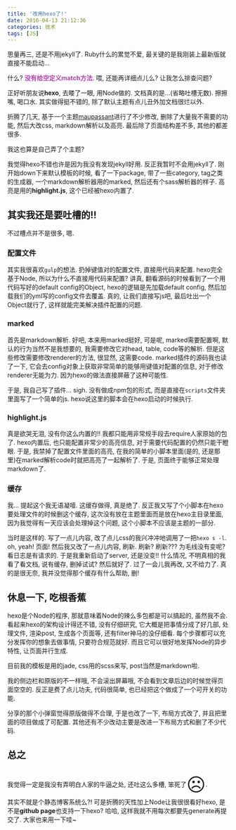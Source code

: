 ```yaml
---
title: '改用hexo了!'
date: 2016-04-13 21:12:36
categories: 技术
tags: [JS]
---
```


思量再三, 还是不用jekyll了. Ruby什么的累觉不爱, 最关键的是我刚装上最新版就直接不能启动... 

什么? <span style="color:rgb(179,62,170)">**没有给空定义match方法**</span>. 喂, 还能再详细点儿么? 让我怎么排查问题?

正好听朋友说**hexo**, 去䁖了一眼, 用Node做的. 文档真的是...(省略吐槽无数). 擦擦嘴, 喝口水. 其实做得挺不错的, 除了默认主题有点儿丑外加文档很烂以外. 

<!-- more -->

折腾了几天, 基于一个主题[maupassant](https://github.com/pagecho/maupassant)进行了不少修改, 删除了大量我不需要的功能, 然后大改css, markdown解析以及高亮. 最后除了页面结构差不多, 其他的都差很多.

我这也算是自己弄了个主题? 

我觉得hexo不错也许是因为我没有发现jekyll好用. 反正我暂时不会用jekyll了. 刚开始down下来默认模板的时候, 看了一下package, 带了一些category, tag之类的生成器, 一个markdown解析器用的marked, 然后还有个sass解析器的样子. 高亮是用的**highlight.js**, 这个已经被hexo内置了.

## 其实我还是要吐槽的!!
不过槽点并不是很多, 嗯.

### 配置文件
其实我很喜欢`gulp`的想法. 扔掉键值对的配置文件, 直接用代码来配置. hexo完全基于Node, 所以为什么不直接用代码来配置? 讲真, 翻看源码的时候看到了一个用代码写好的default config的Object, hexo的逻辑是先加载default config, 然后加载我们的yml写的config文件去覆盖. 真的, 让我们直接写js吧, 最后吐出一个Object就行了, 这样就能完美解决插件配置的问题.


### marked
首先是markdown解析. 好吧, 本来用marked挺好, 可是呢, marked需要配置啊, 默认的行为当然不是我想要的, 我需要修改它对head, table, code等的解析. 但是这些修改需要修改renderer的方法, 很显然, 这需要code. marked插件的源码我也读了一下, 它会去config对象上获取非常简单的能够用键值对配置的信息, 对于修改renderer无能为力. 因为hexo的做法直接屏蔽了这种可能性.

于是, 我自己写了插件... sigh. 没有做成npm包的形式, 而是直接在`scripts`文件夹里面写了一个简单的js. hexo说这里的脚本会在hexo启动的时候执行.

### highlight.js
真是欲哭无泪, 没有你这么内置的!! 我都只能用非常规手段去require人家原始的包了. hexo内置后, 也只能配置非常少的高亮信息, 对于需要代码配置的仍然只能干瞪眼. 于是, 我禁掉了配置文件里面的高亮, 在我的简单的小脚本里面(是的, 还是那里)在marked解析code时就把高亮了一起解析了. 于是, 页面终于能够正常处理markdown了.

### 缓存
我... 提起这个我无语凝噎. 这缓存做得, 真是绝了. 反正我又写了个小脚本在hexo要处理文件的时候删这个缓存, 这次没有放在主题里面而是放在hexo主目录里面, 因为我觉得有一天应该会处理掉这个问题, 这个小脚本不应该是主题的一部分.

当时是这样的. 写了一点儿内容, 改了点儿css的我兴冲冲地调用了一把`hexo s -l`. oh, yeah! 页面! 然后我又改了一点儿内容, 刷新. 刷新? 刷新??? 为毛线没有变呢? 看日志是有请求的. 于是我重新启动了server, 还是没变!! 什么情况, 不明真相的我看了看文档, 说有缓存, 删掉试试? 然后就好了. 过了一会儿我再改, 又不给力了. 真的是很无奈, 我并没觉得那个缓存有什么帮助, 删! 


## 休息一下, 吃根香蕉

hexo是个Node的程序, 那就意味着Node的辣么多包都是可以搞起的, 虽然我不会. 看起来hexo的架构设计得还不错, 没有仔细研究, 它大概是把事情分成了好几部, 处理文件, 渲染post, 生成各个页面等, 还有filter神马的没仔细看. 每个步骤都可以充分发挥你的想象去做事情, 只要符合规范就好. 而且它可以很好地发挥Node的异步特性, 让页面并行生成.

目前我的模板是用的jade, css用的scss来写, post当然是markdown啦.

我的侧边栏和原版的不一样哦, 不会滚出屏幕哦, 不会看到文章后边的时候觉得页面空空的. 反正是费了点儿功夫, 代码很简单, 也已经把这个做成了一个可开关的功能.

分享的那个小弹窗觉得原版做得不合理, 于是也改了一下, 布局方式改了, 并且把里面的项目做成了可配置. 其他还有不少改动主要是改进一下布局方式和删了不少代码.

## 总之

我觉得一定是我没有弄明白人家的牛逼之处, 还吐这么多槽, 笨死了<span style="font-size: 3em; position: relative; top: 10px;">☹️</span>.

其实不就是个静态博客系统么?! 可是折腾的天性加上Node让我很很看好hexo, 是不是**github page**也支持一下hexo? 哈哈, 这样我就不用每次都要先generate再提交了. 大家也来用一下哇~







